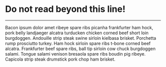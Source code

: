 # Do not read beyond this line!

---

Bacon ipsum dolor amet ribeye spare ribs picanha frankfurter ham hock, pork belly landjaeger alcatra turducken chicken corned beef short loin burgdoggen. Andouille strip steak swine sirloin kielbasa brisket. Porchetta rump prosciutto turkey. Ham hock sirloin spare ribs t-bone corned beef alcatra. Frankfurter beef spare ribs, ball tip sirloin cow chuck burgdoggen salami. Tongue salami venison bresaola spare ribs boudin pig ribeye. Capicola strip steak drumstick pork chop ham brisket.

